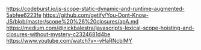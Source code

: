 https://codeburst.io/js-scope-static-dynamic-and-runtime-augmented-5abfee6223fe
https://github.com/getify/You-Dont-Know-JS/blob/master/scope%20%26%20closures/apA.md
https://medium.com/@nickbalestra/javascripts-lexical-scope-hoisting-and-closures-without-mystery-c2324681d4be
https://www.youtube.com/watch?v=-vHaRNcblMY